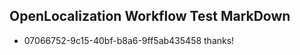 ## OpenLocalization Workflow Test MarkDown
* 07066752-9c15-40bf-b8a6-9ff5ab435458 thanks!

<!--HONumber=Jul16_HO4-->


